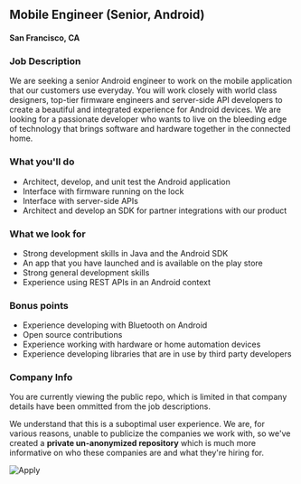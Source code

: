 ## Mobile Engineer (Senior, Android)
#### San Francisco, CA

### Job Description 
We are seeking a senior Android engineer to work on the mobile application that our customers use everyday. You will work closely with world class designers, top-tier firmware engineers and server-side API developers to create a beautiful and integrated experience for Android devices. We are looking for a passionate developer who wants to live on the bleeding edge of technology that brings software and hardware together in the connected home.

### What you'll do
+ Architect, develop, and unit test the Android application
+ Interface with firmware running on the lock
+ Interface with server-side APIs
+ Architect and develop an SDK for partner integrations with our product

### What we look for
+ Strong development skills in Java and the Android SDK
+ An app that you have launched and is available on the play store
+ Strong general development skills
+ Experience using REST APIs in an Android context

### Bonus points
+ Experience developing with Bluetooth on Android
+ Open source contributions
+ Experience working with hardware or home automation devices
+ Experience developing libraries that are in use by third party developers



### Company Info
You are currently viewing the public repo, which is limited in that company details have been ommitted from the job descriptions.  
    
We understand that this is a suboptimal user experience.  We are, for various reasons, unable to publicize the companies we work with, so we've
created a **private un-anonymized repository** which is much more informative on who these companies are and what they're hiring for.  
    
![Apply](https://dabuttonfactory.com/button.png?t=Apply&f=Calibri-Bold&ts=24&tc=fff&tshs=1&tshc=000&hp=20&vp=8&c=5&bgt=gradient&bgc=3d85c6&ebgc=073763)
